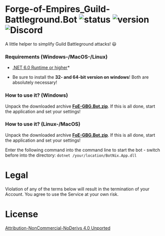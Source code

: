 # Forge-of-Empires_Guild-Battleground.Bot ![status](https://badgen.net/badge/Status/Proof/green) ![version](https://badgen.net/badge/Version/3.0.3.0/) ![Discord](https://img.shields.io/discord/365129052832530433.svg?label=BotNix&logo=discord&logoColor=ffffff&color=7389D8&labelColor=6A7EC2)

A little helper to simplify Guild Battleground attacks! :smiley:

### Requirements (Windows-/MacOS-/Linux)

- [.NET 6.0 Runtime or higher](https://dotnet.microsoft.com/download)*

* Be sure to install the **32- and 64-bit version on windows**! Both are absolutely necessary!

### How to use it? (Windows)

Unpack the downloaded archive **[FoE-GBG.Bot.zip](https://github.com/cfHxqA/Forge-of-Empires_Guild-Battleground.Bot/raw/master/FoE-GBG.Bot.zip)**. If this is all done, start the application and set your settings!

### How to use it? (Linux-/MacOS)

Unpack the downloaded archive **[FoE-GBG.Bot.zip](https://github.com/cfHxqA/Forge-of-Empires_Guild-Battleground.Bot/raw/master/FoE-GBG.Bot.zip)**. If this is all done, start the application and set your settings!

Enter the following command into the command line to start the bot - switch before into the directory:
`dotnet /your/location/BotNix.App.dll`

# Legal

Violation of any of the terms below will result in the termination of your Account. You agree to use the Service at your own risk.

# License

[Attribution-NonCommercial-NoDerivs 4.0 Unported](https://creativecommons.org/licenses/by-nc-nd/4.0/)